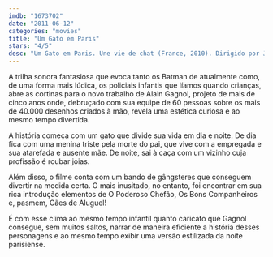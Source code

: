 ```yaml
---
imdb: "1673702"
date: "2011-06-12"
categories: "movies"
title: "Um Gato em Paris"
stars: "4/5"
desc: "Um Gato em Paris. Une vie de chat (France, 2010). Dirigido por Jean-Loup Felicioli, Alain Gagnol. Escrito por Alain Gagnol, Jacques-Rémy Girerd, Alain Gagnol, Michael Sinterniklaas. Com Dominique Blanc, Bernadette Lafont, Bruno Salomone, Jean Benguigui, Oriane Zani, Bernard Bouillon, Jacques Ramade, Jean-Pierre Yvars, Patrick Ridremont."
---
```

A trilha sonora fantasiosa que evoca tanto os Batman de atualmente como, de uma forma mais lúdica, os policiais infantis que líamos quando crianças, abre as cortinas para o novo trabalho de Alain Gagnol, projeto de mais de cinco anos onde, debruçado com sua equipe de 60 pessoas sobre os mais de 40.000 desenhos criados à mão, revela uma estética curiosa e ao mesmo tempo divertida.

A história começa com um gato que divide sua vida em dia e noite. De dia fica com uma menina triste pela morte do pai, que vive com a empregada e sua atarefada e ausente mãe. De noite, sai à caça com um vizinho cuja profissão é roubar joias.

Além disso, o filme conta com um bando de gângsteres que conseguem divertir na medida certa. O mais inusitado, no entanto, foi encontrar em sua rica introdução elementos de O Poderoso Chefão, Os Bons Companheiros e, pasmem, Cães de Aluguel!

É com esse clima ao mesmo tempo infantil quanto caricato que Gagnol consegue, sem muitos saltos, narrar de maneira eficiente a história desses personagens e ao mesmo tempo exibir uma versão estilizada da noite parisiense.
